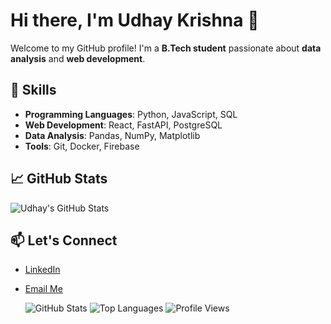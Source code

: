 # Hi there, I'm Udhay Krishna 👋  

Welcome to my GitHub profile! I'm a **B.Tech student** passionate about **data analysis** and **web development**.  

## 🔧 Skills  
- **Programming Languages**: Python, JavaScript, SQL  
- **Web Development**: React, FastAPI, PostgreSQL  
- **Data Analysis**: Pandas, NumPy, Matplotlib  
- **Tools**: Git, Docker, Firebase  

## 📈 GitHub Stats  
![Udhay's GitHub Stats](https://github-readme-stats.vercel.app/api?username=udhaykrishna&show_icons=true&theme=radical)  

## 📫 Let's Connect 
- [LinkedIn](www.linkedin.com/in/udhay-krishna-432a06283)  
- [Email Me](mailto:work.udhaykrishna@gmail.com)

  ![GitHub Stats](https://github-readme-stats.vercel.app/api?username=yourusername&show_icons=true&theme=radical)
  ![Top Languages](https://github-readme-stats.vercel.app/api/top-langs/?username=yourusername&layout=compact&theme=radical)
  ![Profile Views](https://komarev.com/ghpvc/?username=yourusername&color=blue)
<!--
**udhayk7/udhayk7** is a ✨ _special_ ✨ repository because its `README.md` (this file) appears on your GitHub profile.

Here are some ideas to get you started:

- 🔭 I’m currently working on ...
- 🌱 I’m currently learning ...
- 👯 I’m looking to collaborate on ...
- 🤔 I’m looking for help with ...
- 💬 Ask me about ...
- 📫 How to reach me: ...
- 😄 Pronouns: ...
- ⚡ Fun fact: ...
-->

